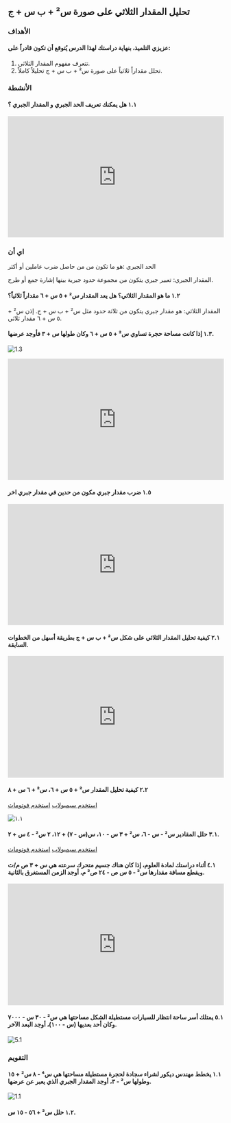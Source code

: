 ## تحليل المقدار الثلاثي على صورة س² + ب س + ج

### الأهداف

#### عزيزي التلميذ، بنهاية دراستك لهذا الدرس يُتوقع أن تكون قادراً على:

1. تتعرف مفهوم المقدار الثلاثي.
2. تحلل مقداراً ثلاثياً على صورة س² + ب س + ج تحليلاً كاملاً.

### الأنشطة

#### ١.١ هل يمكنك تعريف الحد الجبري و المقدار الجبري ؟

<div style="position: relative; padding-bottom: 56.25%; height: 0; overflow: hidden; z-index: 0;">
  <iframe style="position: absolute; top: 0; left: 0; width: 100%; height: 100%;" src="https://www.youtube.com/embed/JbxvAh9-peU" frameborder="0" allow="accelerometer; autoplay; clipboard-write; encrypted-media; gyroscope; picture-in-picture" allowfullscreen></iframe>
</div>

### اي أن

الحد الجبري :هو ما تكون من من حاصل ضرب عاملين أو أكثر

المقدار الجبري: تعبير جبري يتكون من مجموعة حدود جبرية بينها إشارة جمع أو طرح.

#### ١.٢ ما هو المقدار الثلاثي؟ هل يعد المقدار س² + ٥ س + ٦ مقداراً ثلاثياً؟

المقدار الثلاثي: هو مقدار جبري يتكون من ثلاثة حدود مثل س² + ب س + ج. إذن س² + ٥ س + ٦ مقدار ثلاثي.

#### ١.٣ إذا كانت مساحة حجرة تساوي س² + ٥ س + ٦ وكان طولها س + ٣ فأوجد عرضها.

![1.3](https://hgtvhome.sndimg.com/content/dam/images/hgtv/fullset/2023/7/19/3/DOTY2023_Dramatic-Before-And-Afters_Hidden-Hills-11.jpg.rend.hgtvcom.1280.720.suffix/1689786863909.jpeg)

<div style="position: relative; padding-bottom: 56.25%; height: 0; overflow: hidden;">
  <iframe style="position: absolute; top: 0; left: 0; width: 100%; height: 100%;" src="https://www.youtube.com/embed/nlK8jQ1VdAY" frameborder="0" allow="accelerometer; autoplay; clipboard-write; encrypted-media; gyroscope; picture-in-picture" allowfullscreen></iframe>
</div>

#### ١.٥ ضرب مقدار جبري مكون من حدين في مقدار جبري اخر

<div style="position: relative; padding-bottom: 56.25%; height: 0; overflow: hidden; z-index: 0;">
  <iframe style="position: absolute; top: 0; left: 0; width: 100%; height: 100%;" src="https://www.youtube.com/embed/r1BMzehHvr8" frameborder="0" allow="accelerometer; autoplay; clipboard-write; encrypted-media; gyroscope; picture-in-picture" allowfullscreen></iframe>
</div>

#### ٢.١ كيفية تحليل المقدار الثلاثي على شكل س² + ب س + ج بطريقة أسهل من الخطوات السابقة.

<div style="position: relative; padding-bottom: 56.25%; height: 0; overflow: hidden;">
  <iframe style="position: absolute; top: 0; left: 0; width: 100%; height: 100%;" src="https://www.youtube.com/embed/uhA1DSCB6ZY" frameborder="0" allow="accelerometer; autoplay; clipboard-write; encrypted-media; gyroscope; picture-in-picture" allowfullscreen></iframe>
</div>

#### ٢.٢ كيفية تحليل المقدار س² + ٥ س + ٦، س² + ٦ س + ٨

<a href="https://ar.symbolab.com/" target="_blank">استخدم سيمبولاب</a>
<a href="https://photomath.com/install/" target="_blank">استخدم فوتوماث</a>

![١.١](https://ai.egyafrica.com/wp-content/uploads/2024/02/%D8%AA%D8%AD%D9%84%D9%8A%D9%84-%D8%A7%D9%84%D9%85%D9%82%D8%AF%D8%A7%D8%B1-%D8%A7%D9%84%D8%AB%D9%84%D8%A7%D8%AB%D9%8A-%D8%A7%D9%84%D8%BA%D9%8A%D8%B1-%D8%A7%D9%84%D8%A8%D8%B3%D9%8A%D8%B7-%D9%81%D9%8A-%D8%A7%D9%84%D8%AC%D8%A8%D8%B1-%D9%84%D9%84%D8%B5%D9%81-%D8%A7%D9%84%D8%AB%D8%A7%D9%86%D9%8A-%D8%A7%D9%84%D8%A5%D8%B9%D8%AF%D8%A7%D8%AF%D9%8A.png)

#### ٣.١ حلل المقادير س² - س - ٦، س² + ٣ س - ١٠، س(س - ٧) + ١٢، ٢ س² - ٤ س + ٢.

<a href="https://ar.symbolab.com/" target="_blank">استخدم سيمبولاب</a>
<a href="https://photomath.com/install/" target="_blank">استخدم فوتوماث</a>

#### ٤.١ أثناء دراستك لمادة العلوم، إذا كان هناك جسيم متحرك سرعته هي س + ٣ ص م/ث ويقطع مسافة مقدارها س² - ٥ س ص - ٢٤ ص² م، أوجد الزمن المستغرق بالثانية.

<div style="position: relative; padding-bottom: 56.25%; height: 0; overflow: hidden;">
  <iframe style="position: absolute; top: 0; left: 0; width: 100%; height: 100%;" src="https://www.youtube.com/embed/lz-sasMilhg" frameborder="0" allow="accelerometer; autoplay; clipboard-write; encrypted-media; gyroscope; picture-in-picture" allowfullscreen></iframe>
</div>

#### ٥.١ يمتلك أسر ساحة انتظار للسيارات مستطيلة الشكل مساحتها هي س² - ٣٠ س - ٧٠٠٠ وكان أحد بعديها (س - ١٠٠)، أوجد البعد الآخر.

![5.1](https://assets-prd.raicore.com/-/media/project/rai-amsterdam/intertraffic/news/2022/parkingshape1-550-x-300-px.png?h=300&iar=0&w=550&rev=cb95d922f0984100ba4515d55baca3b0&extension=,webp&hash=643D7E1F1F3FD4BC9C577BEAEC3F7DCD)

### التقويم

#### ١.١ يخطط مهندس ديكور لشراء سجادة لحجرة مستطيلة مساحتها هي س⁴ - ٨ س² + ١٥ وطولها س² - ٣، أوجد المقدار الجبري الذي يعبر عن عرضها.

![1.1](https://westerndistributors.com.au/wp-content/uploads/2024/04/Plush-carpets-scaled.jpg)

#### ١.٢ حلل س² + ٥٦ - ١٥ س.
